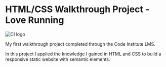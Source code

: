 # HTML/CSS Walkthrough Project - Love Running

![CI logo](https://codeinstitute.s3.amazonaws.com/fullstack/ci_logo_small.png)

My first walkthrough project completed through the Code Institute LMS.

In this project I applied the knowledge I gained in HTML and CSS to build a responsive static website with semantic elements.
